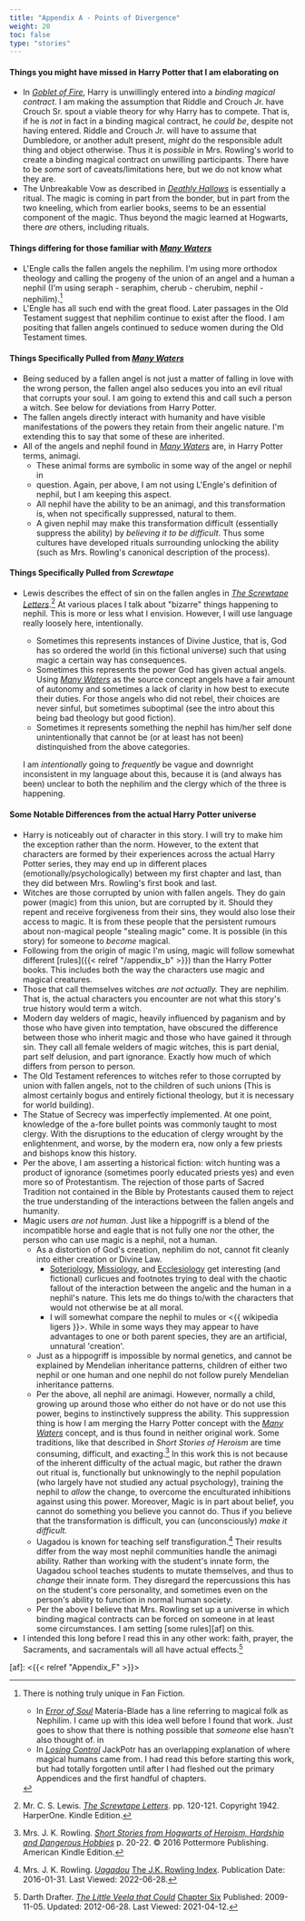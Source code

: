```yaml
---
title: "Appendix A - Points of Divergence"
weight: 20
toc: false
type: "stories"
---
```


#### Things you might have missed in Harry Potter that I am elaborating on

* In _[Goblet of Fire][]_, Harry is unwillingly entered into a *binding magical
  contract*.  I am making the assumption that Riddle and Crouch Jr. have Crouch
  Sr. spout a viable theory for why Harry has to compete.  That is, if he is
  *not* in fact in a binding magical contract, he *could be*, despite not
  having entered.  Riddle and Crouch Jr. will have to assume that Dumbledore,
  or another adult present, *might* do the responsible adult thing and object
  otherwise.  Thus it is *possible* in Mrs. Rowling's world to create a binding
  magical contract on unwilling participants.  There have to be *some* sort of
  caveats/limitations here, but we do not know what they are.
* The Unbreakable Vow as described in _[Deathly Hallows][]_ is essentially a
  ritual.  The magic is coming in part from the bonder, but in part from the
  two kneeling, which from earlier books, seems to be an essential component of
  the magic.  Thus beyond the magic learned at Hogwarts, there *are* others,
  including rituals.

[Goblet of Fire]: <https://www.goodreads.com/book/show/6.Harry_Potter_and_the_Goblet_of_Fire>

[Deathly Hallows]: <https://www.goodreads.com/book/show/136251.Harry_Potter_and_the_Deathly_Hallows>

#### Things differing for those familiar with _[Many Waters][MW]_

* L'Engle calls the fallen angels the nephilim.  I'm using more orthodox
  theology and calling the progeny of the union of an angel and a human a nephil
  (I'm using seraph - seraphim, cherub - cherubim, nephil -
  nephilim).[^211201-1] 
* L'Engle has all such end with the great flood.  Later passages in the Old
  Testament suggest that nephilim continue to exist after the flood.  I am
  positing that fallen angels continued to seduce women during the Old Testament
  times. 

#### Things Specifically Pulled from _[Many Waters][MW]_

* Being seduced by a fallen angel is not just a matter of falling in love with
  the wrong person, the fallen angel also seduces you into an evil ritual that
  corrupts your soul. I am going to extend this and call such a person a witch.
  See below for deviations from Harry Potter. 
* The fallen angels directly interact with humanity and have visible
  manifestations of the powers they retain from their angelic nature.  I'm
  extending this to say that some of these are inherited.  
* All of the angels and nephil found in _[Many Waters][MW]_ are, in Harry Potter
  terms, animagi.  
  * These animal forms are symbolic in some way of the angel or nephil in
  * question.  Again, per above, I am not using L'Engle's definition of nephil,
    but I am keeping this aspect.  
  * All nephil have the ability to be an animagi, and this transformation is,
    when not specifically suppressed, natural to them.  
  * A given nephil may make this transformation difficult (essentially suppress
	the ability) by *believing it to be difficult*.  Thus some cultures have
	developed rituals surrounding unlocking the ability (such as Mrs. Rowling's
	canonical description of the process).

#### Things Specifically Pulled from _Screwtape_

* Lewis describes the effect of sin on the fallen angles in _[The Screwtape
  Letters][TSL2]_.[^210408-1]  At various places I talk about "bizarre" things
  happening to nephil.  This is more or less what I envision.  However, I will
  use language really loosely here, intentionally.
  * Sometimes this represents instances of Divine Justice, that is, God has so
    ordered the world (in this fictional universe) such that using magic a
    certain way has consequences. 
  * Sometimes this represents the power God has given actual angels.  Using
    _[Many Waters][MW]_ as the source concept angels have a fair amount of
    autonomy and sometimes a lack of clarity in how best to execute their
    duties.  For those angels who did not rebel, their choices are never
    sinful, but sometimes suboptimal (see the intro about this being bad
    theology but good fiction). 
  * Sometimes it represents something the nephil has him/her self done
    unintentionally that cannot be (or at least has not been) distinquished
    from the above categories.

  I am *intentionally* going to *frequently* be vague and downright
  inconsistent in my language about this, because it is (and always has been)
  unclear to both the nephilim and the clergy which of the three is happening.

#### Some Notable Differences from the actual Harry Potter universe

* Harry is noticeably out of character in this story.  I will try to make him
  the exception rather than the norm.  However, to the extent that characters
  are formed by their experiences across the actual Harry Potter series, they
  may end up in different places (emotionally/psychologically) between my first
  chapter and last, than they did between Mrs. Rowling's first book and last.
* Witches are those corrupted by union with fallen angels.  They do gain power
  (magic) from this union, but are corrupted by it.  Should they repent and
  receive forgiveness from their sins, they would also lose their access to
  magic.  It is from these people that the persistent rumours about non-magical
  people "stealing magic" come.  It is possible (in this story) for someone to
  *become* magical. 
* Following from the origin of magic I'm using, magic will follow somewhat
  different [rules]({{< relref "/appendix_b" >}}) than the Harry Potter books.
  This includes both the way the characters use magic and magical creatures.
* Those that call themselves witches *are not actually.*  They are nephilim.
  That is, the actual characters you encounter are not what this story's true
  history would term a witch.  
* Modern day welders of magic, heavily influenced by paganism and by those who
  have given into temptation, have obscured the difference between those who
  inherit magic and those who have gained it through sin. They call all female
  welders of magic witches, this is part denial, part self delusion, and part
  ignorance. Exactly how much of which differs from person to person. 
* The Old Testament references to witches refer to those corrupted by union with
  fallen angels, not to the children of such unions (This is almost certainly
  bogus and entirely fictional theology, but it is necessary for world
  building).
* The Statue of Secrecy was imperfectly implemented.  At one point, knowledge of
  the a-fore bullet points was commonly taught to most clergy.  With the
  disruptions to the education of clergy wrought by the enlightenment, and
  worse, by the modern era, now only a few priests and bishops know this
  history.
* Per the above, I am asserting a historical fiction: witch hunting was a
  product of ignorance (sometimes poorly educated priests yes) and even more so
  of Protestantism.  The rejection of those parts of Sacred Tradition not
  contained in the Bible by Protestants caused them to reject the true
  understanding of the interactions between the fallen angels and humanity. 
* Magic users *are not human.*  Just like a hippogriff is a blend of the
  incompatible horse and eagle that is not fully one nor the other, the person
  who can use magic is a nephil, not a human. 
   * As a distortion of God's creation, nephilim do not, cannot fit cleanly into
     either creation or Divine Law. 
     * [Soteriology][WP1], [Missiology][WP2], and [Ecclesiology][WP3] get
       interesting (and fictional) curlicues and footnotes trying to deal with
       the chaotic fallout of the interaction between the angelic and the human
       in a nephil's nature.  This lets me do things to/with the characters that
       would not otherwise be at all moral. 
     * I will somewhat compare the nephil to mules or <{{ wikipedia ligers }}>.
       While in some ways they may appear to have advantages to one or both
       parent species, they are an artificial, unnatural 'creation'. 
   * Just as a hippogriff is impossible by normal genetics, and cannot be
     explained by Mendelian inheritance patterns, children of either two nephil
     or one human and one nephil do not follow purely Mendelian inheritance
     patterns. 
   * Per the above, all nephil are animagi.  However, normally a child, growing
     up around those who either do not have or do not use this power, begins to
     instinctively suppress the ability. This suppression thing is how I am
     merging the Harry Potter concept with the _[Many Waters][MW]_ concept, and
     is thus found in neither original work.  Some traditions, like that
     described in _Short Stories of Heroism_ are time consuming, difficult, and
     exacting.[^220628-1]  In this work this is not because of the inherent
     difficulty of the actual magic, but rather the drawn out ritual is,
     functionally but unknowingly to the nephil population (who largely have
     not studied any actual psychology), training the nephil to *allow* the
     change, to overcome the enculturated inhibitions against using this power.
     Moreover, Magic is in part about belief, you cannot do something you
     believe you cannot do.  Thus if you believe that the transformation is
     difficult, you can (unconsciously) *make it difficult.*  
   * Uagadou is known for teaching self transfiguration.[^220628-2]  Their
     results differ from the way most nephil communities handle the animagi
     ability.  Rather than working with the student's innate form, the Uagadou
     school teaches students to mutate themselves, and thus to *change* their
     innate form.  They disregard the repercussions this has on the student's
     core personality, and sometimes even on the person's ability to function
     in normal human society.
   * Per the above I believe that Mrs. Rowling set up a universe in which
     binding magical contracts can be forced on someone in at least some
     circumstances.  I am setting [some rules][af] on this.
* I intended this long before I read this in any other work: faith, prayer, the
  Sacraments, and sacramentals will all have actual effects.[^210412-5]

[af]: <{{< relref "Appendix_F" >}}>

[FWoaO1]: <https://archiveofourown.org/works/28507302>

[MW]: <https://en.wikipedia.org/wiki/Many_Waters>

[MW2]: <https://en.wikipedia.org/wiki/Many_Waters>

[MW3]: <https://en.wikipedia.org/wiki/Many_Waters>

[TSL]: <https://archive.org/details/in.ernet.dli.2015.86985>

[TSL2]: <https://archive.org/details/in.ernet.dli.2015.86985>

[TSL3]: <https://archive.org/details/in.ernet.dli.2015.86985>

[WP1]: <https://en.wikipedia.org/wiki/Soteriology>

[WP2]: <https://en.wikipedia.org/wiki/Missiology>

[WP3]: <https://en.wikipedia.org/wiki/Ecclesiology>

[^211201-1]: There is nothing truly unique in Fan Fiction. 
    * In _[Error of Soul](https://www.fanfiction.net/s/8490518)_
      Materia-Blade has a line referring to magical folk as Nephilim.  I came up
      with this idea well before I found that work.  Just goes to show that there
      is nothing possible that *someone* else hasn't also thought of. in 
    * In _[Losing Control](https://www.fanfiction.net/s/9157305)_
      JackPotr has an overlapping explanation of where magical humans came
      from.  I had read this before starting this work, but had totally
      forgotten until after I had fleshed out the primary Appendices and the
      first handful of chapters.

[^210408-1]: Mr. C. S. Lewis. _[The Screwtape Letters][TSL3]_. pp. 120-121.
  Copyright 1942. HarperOne. Kindle Edition.

[^210412-5]: Darth Drafter.
    _[The Little Veela that Could](https://www.fanfiction.net/s/5490079)_
    [Chapter Six](https://www.fanfiction.net/s/5490079/7/The-Little-Veela-that-Could)
    Published: 2009-11-05. Updated: 2012-06-28. Last Viewed: 2021-04-12.

[^220628-1]: Mrs. J. K. Rowling. _[Short Stories from Hogwarts of Heroism, Hardship and Dangerous Hobbies](https://www.goodreads.com/book/show/31538635-short-stories-from-hogwarts-of-heroism-hardship-and-dangerous-hobbies)_
    p. 20-22. © 2016 Pottermore Publishing. American Kindle Edition. 

[^220628-2]: Mrs. J. K. Rowling. _[Uagadou](https://www.rowlingindex.org/work/pmuag/)_
    [The J.K. Rowling Index](https://www.rowlingindex.org/).  Publication Date: 2016-01-31. Last Viewed: 2022-06-28.
